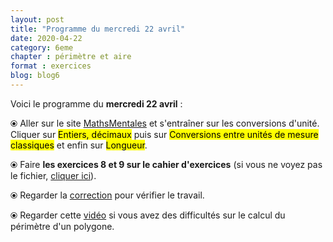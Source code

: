 ```yaml
---
layout: post
title: "Programme du mercredi 22 avril"
date: 2020-04-22
category: 6eme
chapter : périmètre et aire 
format : exercices
blog: blog6
---
```


Voici le programme du <b>mercredi 22 avril</b> :

⦿ Aller sur le site <a href="http://mathsmentales.net/">MathsMentales</a> et s'entraîner sur les conversions d'unité.
<br>
Cliquer sur <mark>Entiers, décimaux</mark> puis sur <mark>Conversions entre unités de mesure classiques</mark> et enfin sur <mark>Longueur</mark>.
 
⦿ Faire <b>les exercices 8 et 9 sur le cahier d'exercices</b> (si vous ne voyez pas le fichier, <a href="/exercices/6eme/6eme_exercices_mercredi_22_avril_2020.pdf">cliquer ici</a>). 

<object data="/exercices/6eme/6eme_exercices_mercredi_22_avril_2020.pdf" width="100%" height="500" type='application/pdf'></object>

⦿ Regarder la <a class="correction" href="/exercices/6eme/6eme_exercices_mercredi_22_avril_2020_corrections.pdf">correction</a> pour vérifier le travail.

⦿ Regarder cette <a class="video" href="https://youtu.be/w7n638xdT6E">vidéo</a> si vous avez des difficultés sur le calcul du périmètre d'un polygone.
